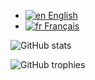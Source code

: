 + [![en](https://em-content.zobj.net/thumbs/240/whatsapp/352/flag-united-kingdom_1f1ec-1f1e7.png) English](/README.en.md)
+ [![fr](https://em-content.zobj.net/thumbs/240/whatsapp/352/flag-france_1f1eb-1f1f7.png) Français](/README.fr.md)

![GitHub stats](https://github-readme-stats.vercel.app/api?username=Futuray-pgm&show_icons=true&theme=shades-of-purple)


![GitHub trophies](https://github-trophy.vercel.app/?username=Futuray-pgm&show_icons=true&theme=darkhub)

<!--
![Top Langs](https://github-readme-stats.vercel.app/api/top-langs/?username=Futuray-pgm&show_icons=true&theme=shades-of-purple)
--!>
